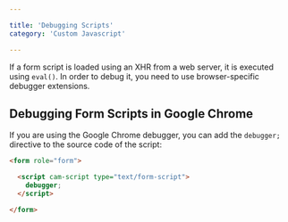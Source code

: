 ```yaml
---

title: 'Debugging Scripts'
category: 'Custom Javascript'

---
```


If a form script is loaded using an XHR from a web server, it is executed using `eval()`. In order
to debug it, you need to use browser-specific debugger extensions.

## Debugging Form Scripts in Google Chrome

If you are using the Google Chrome debugger, you can add the `debugger;` directive to the source
code of the script:

```html
<form role="form">

  <script cam-script type="text/form-script">
    debugger;
  </script>

</form>
```
